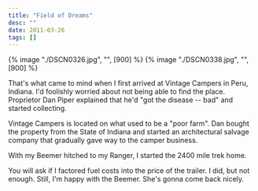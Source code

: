 ```yaml
---
title: "Field of Dreams"
desc: ""
date: 2011-03-26
tags: []
---
```


{% image "./DSCN0326.jpg", "", [900] %} {% image "./DSCN0338.jpg", "", [900] %}

That's what came to mind when I first arrived at Vintage Campers in Peru, Indiana. I'd foolishly worried about not being able to find the place. Proprietor Dan Piper explained that he'd "got the disease -- bad" and started collecting.

Vintage Campers is located on what used to be a "poor farm". Dan bought the property from the State of Indiana and started an architectural salvage company that gradually gave way to the camper business.

With my Beemer hitched to my Ranger, I started the 2400 mile trek home.

You will ask if I factored fuel costs into the price of the trailer. I did, but not enough. Still, I'm happy with the Beemer. She's gonna come back nicely.
